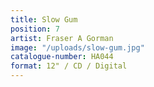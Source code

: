 ```yaml
---
title: Slow Gum
position: 7
artist: Fraser A Gorman
image: "/uploads/slow-gum.jpg"
catalogue-number: HA044
format: 12" / CD / Digital
---
```


